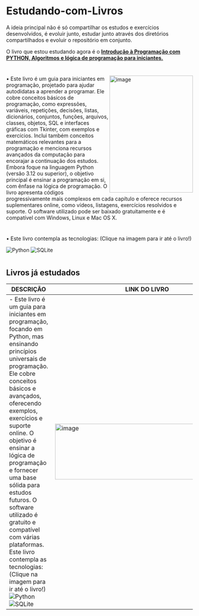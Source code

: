 # Estudando-com-Livros
A ideia principal não é só compartilhar os estudos e exercícios desenvolvidos, é evoluir junto, estudar junto através dos diretórios compartilhados e evoluir o repositório em conjunto.

O livro que estou estudando agora é o <a href='https://github.com/SkippeRBM/Estudando-com-Livros/tree/main/Introdução%20á%20programação%20com%20Python'>**Introdução à Programação com PYTHON, Algoritmos e lógica de programação para iniciantes.**</a>
#
<a href="https://amzn.to/3JLwXNa">
  <img align="right" width="225" height="315" src="https://m.media-amazon.com/images/I/61OKqJ+8AzL._SY466_.jpg" alt="image"> 
</a> 
 • Este livro é um guia para iniciantes em programação, projetado para ajudar autodidatas a aprender a programar. Ele cobre conceitos básicos de programação, como expressões, variáveis, repetições, decisões, listas, dicionários, conjuntos, funções, arquivos, classes, objetos, SQL e interfaces gráficas com Tkinter, com exemplos e exercícios. Inclui também conceitos matemáticos relevantes para a programação e menciona recursos avançados da computação para encorajar a continuação dos estudos. Embora foque na linguagem Python (versão 3.12 ou superior), o objetivo principal é ensinar a programação em si, com ênfase na lógica de programação. O livro apresenta códigos progressivamente mais complexos em cada capítulo e oferece recursos suplementares online, como vídeos, listagens, 
 exercícios resolvidos e suporte. O software utilizado pode ser baixado gratuitamente e é compatível com Windows, Linux e Mac OS X.

#

• Este livro contempla as tecnologias: (Clique na imagem para ir até o livro!)
 
![Python](https://img.shields.io/badge/Python-14354C?style=for-the-badge&logo=python&logoColor=white)
![SQLite](https://img.shields.io/badge/Sqlite-003B57?style=for-the-badge&logo=sqlite&logoColor=white)
#
## Livros já estudados
| DESCRIÇÃO | LINK DO LIVRO | 
| - | - |
| - Este livro é um guia para iniciantes em programação, focando em Python, mas ensinando princípios universais de programação. Ele cobre conceitos básicos e avançados, oferecendo exemplos, exercícios e suporte online. O objetivo é ensinar a lógica de programação e fornecer uma base sólida para estudos futuros. O software utilizado é gratuito e compatível com várias plataformas. Este livro contempla as tecnologias:  (Clique na imagem para ir até o livro!) <br>![Python](https://img.shields.io/badge/Python-14354C?style=for-the-badge&logo=python&logoColor=white)  ![SQLite](https://img.shields.io/badge/Sqlite-003B57?style=for-the-badge&logo=sqlite&logoColor=white)</br> | <a href="https://amzn.to/3JLwXNa"> <img align="right" width="500" height="150" src="https://m.media-amazon.com/images/I/61OKqJ+8AzL._SY466_.jpg" alt="image">  </a> |
